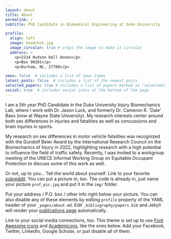 ```yaml
---
layout: about
title: About
permalink: /
subtitle: PhD Candidate in Biomedical Engineering at Duke University

profile:
  align: left
  image: headshot.jpg
  image_circular: true # crops the image to make it circular
  address: >
    <p>2214 Hudson Hall Annex</p>
    <p>Box 90281</p>
    <p>Durham, NC, 27708</p>

news: false  # includes a list of news items
latest_posts: false  # includes a list of the newest posts
selected_papers: true # includes a list of papers marked as "selected={true}"
social: true  # includes social icons at the bottom of the page
---
```


I am a 5th year PhD Candidate in the Duke University Injury Biomechanics Lab, where I work with Dr. Jason Luck, and formerly Dr. Cameron R. 'Dale' Bass (now at Wayne State University). My research interests center around both sex differences in injuries and fatalities as well as concussions and brain injuries in sports. 

My research on sex differences in motor vehicle fatalities was recognized with the Gundolf Beier Award by the International Research Council on the Biomechanics of Injury in 2022, highlighting research with a high potential to influence the field of traffic safety. Recently, I was invited to a workgroup meeting of the UNECE Informal Working Group on Equitable Occupant Protection to discuss some of this work as well.

Or not, up to you... Tell the world about yourself. Link to your favorite [subreddit](http://reddit.com). You can put a picture in, too. The code is already in, just name your picture `prof_pic.jpg` and put it in the `img/` folder.

Put your address / P.O. box / other info right below your picture. You can also disable any of these elements by editing `profile` property of the YAML header of your `_pages/about.md`. Edit `_bibliography/papers.bib` and Jekyll will render your [publications page](/al-folio/publications/) automatically.

Link to your social media connections, too. This theme is set up to use [Font Awesome icons](http://fortawesome.github.io/Font-Awesome/) and [Academicons](https://jpswalsh.github.io/academicons/), like the ones below. Add your Facebook, Twitter, LinkedIn, Google Scholar, or just disable all of them.
